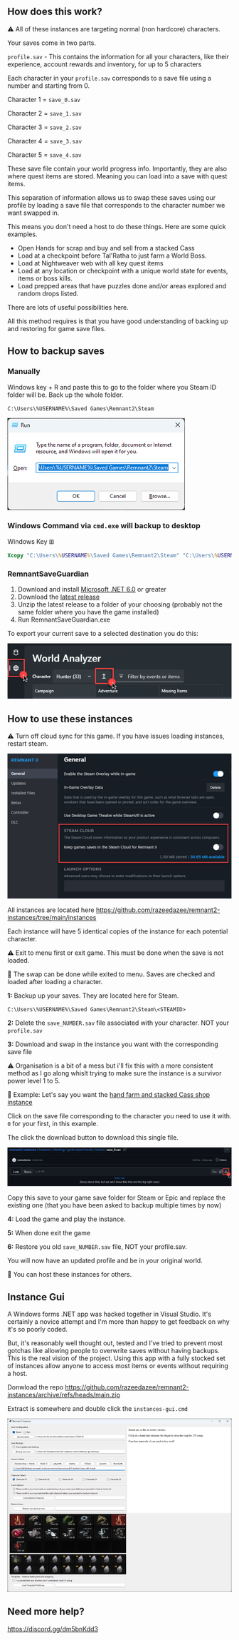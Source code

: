 ## How does this work?

⚠️ All of these instances are targeting normal (non hardcore) characters.

Your saves come in two parts.

`profile.sav` - This contains the information for all your characters, like their experience, account rewards and inventory, for up to 5 characters

Each character in your `profile.sav` corresponds to a save file using a number and starting from 0.

Character 1 = `save_0.sav`

Character 2 = `save_1.sav`

Character 3 = `save_2.sav`

Character 4 = `save_3.sav`

Character 5 = `save_4.sav`

These save file contain your world progress info. Importantly, they are also where quest items are stored. Meaning you can load into a save with quest items.

This separation of information allows us to swap these saves using our profile by loading a save file that corresponds to the character number we want swapped in.

This means you don't need a host to do these things. Here are some quick examples.

- Open Hands for scrap and buy and sell from a stacked Cass
- Load at a checkpoint before Tal'Ratha to just farm a World Boss.
- Load at Nightweaver web with all key quest items
- Load at any location or checkpoint with a unique world state for events, items or boss kills.
- Load prepped areas that have puzzles done and/or areas explored and random drops listed.

There are lots of useful possibilities here.

All this method requires is that you have good understanding of backing up and restoring for game save files.

## How to backup saves

### Manually

Windows key + R and paste this to go to the folder where you Steam ID folder will be. Back up the whole folder.

```
C:\Users\%USERNAME%\Saved Games\Remnant2\Steam
```

![](info/windows-run.png)

### Windows Command via `cmd.exe` will backup to desktop

Windows Key ⊞

```cmd
Xcopy "C:\Users\%USERNAME%\Saved Games\Remnant2\Steam" "C:\Users\%USERNAME%\Desktop\Remnant 2\Steam\" /v /y /i /s
```

### RemnantSaveGuardian

1. Download and install [Microsoft .NET 6.0](https://dotnet.microsoft.com/en-us/download) or greater
2. Download the [latest release](https://github.com/Razzmatazzz/RemnantSaveGuardian/releases/latest/download/RemnantSaveGuardian.zip)
3. Unzip the latest release to a folder of your choosing (probably not the same folder where you have the game installed)
4. Run RemnantSaveGuardian.exe

To export your current save to a selected destination you do this:

![](info/rsg-export.png)

## How to use these instances

⚠️ Turn off cloud sync for this game. If you have issues loading instances, restart steam.

![](info/cloud-sync.png)

All instances are located here <https://github.com/razeedazee/remnant2-instances/tree/main/instances>

Each instance will have 5 identical copies of the instance for each potential character.

⚠️ Exit to menu first or exit game. This must be done when the save is not loaded.

🔷 The swap can be done while exited to menu. Saves are checked and loaded after loading a character.

**1:** Backup up your saves. They are located here for Steam.

```
C:\Users\%USERNAME%\Saved Games\Remnant2\Steam\<STEAMID>
```

**2:** Delete the `save_NUMBER.sav` file associated with your character. NOT your `profile.sav`

**3:** Download and swap in the instance you want with the corresponding save file

⚠️ Organisation is a bit of a mess but i'll fix this with a more consistent method as I go along whislt trying to make sure the instance is a survivor power level 1 to 5.

🔷 Example: Let's say you want the [hand farm and stacked Cass shop instance](https://github.com/razeedazee/remnant2-instances/tree/main/instances/Farming/great%20sewers%20hands/Hands)

Click on the save file corresponding to the character you need to use it with. `0` for your first, in this example.

The click the download button to download this single file.

![](info/download-save.png)

Copy this save to your game save folder for Steam or Epic and replace the existing one (that you have been asked to backup multiple times by now)

**4:** Load the game and play the instance.

**5:** When done exit the game

**6:** Restore you old `save_NUMBER.sav` file, NOT your profile.sav.

You will now have an updated profile and be in your original world.

🔷 You can host these instances for others.

## Instance Gui

A Windows forms .NET app was hacked together in Visual Studio. It's certainly a novice attempt and I'm more than happy to get feedback on why it's so poorly coded.

But, it's reasonably well thought out, tested and I've tried to prevent most gotchas like allowing people to overwrite saves without having backups. This is the real vision of the project. Using this app with a fully stocked set of instances allow anyone to access most items or events without requiring a host.

Donwload the repo <https://github.com/razeedazee/remnant2-instances/archive/refs/heads/main.zip>

Extract is somewhere and double click the `instances-gui.cmd`

![](info/instances-gui.png)

## Need more help?

<https://discord.gg/dm5bnKdd3>
